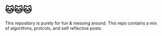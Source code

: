 # 🐱🐱🐱

This repository is purely for fun & messing around. This repo contains a mix of algorithms, protcols, and self reflective posts.